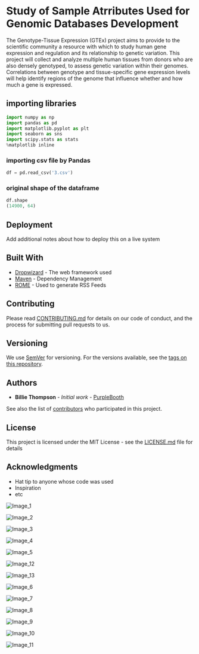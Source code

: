 # Study of Sample Atrributes Used for Genomic Databases Development

The Genotype-Tissue Expression (GTEx) project aims to provide to the scientific community a resource with which to study human gene expression and regulation and its relationship to genetic variation. This project will collect and analyze multiple human tissues from donors who are also densely genotyped, to assess genetic variation within their genomes.
Correlations between genotype and tissue-specific gene expression levels will help identify regions of the genome that influence whether and how much a gene is expressed.

## importing libraries

```python
import numpy as np
import pandas as pd
import matplotlib.pyplot as plt
import seaborn as sns
import scipy.stats as stats
%matplotlib inline
```

### importing csv file by Pandas

```python
df = pd.read_csv('3.csv')
```

### original shape of the dataframe
```python
df.shape
(14900, 64)
```



## Deployment

Add additional notes about how to deploy this on a live system

## Built With

* [Dropwizard](http://www.dropwizard.io/1.0.2/docs/) - The web framework used
* [Maven](https://maven.apache.org/) - Dependency Management
* [ROME](https://rometools.github.io/rome/) - Used to generate RSS Feeds

## Contributing

Please read [CONTRIBUTING.md](https://gist.github.com/PurpleBooth/b24679402957c63ec426) for details on our code of conduct, and the process for submitting pull requests to us.

## Versioning

We use [SemVer](http://semver.org/) for versioning. For the versions available, see the [tags on this repository](https://github.com/your/project/tags). 

## Authors

* **Billie Thompson** - *Initial work* - [PurpleBooth](https://github.com/PurpleBooth)

See also the list of [contributors](https://github.com/your/project/contributors) who participated in this project.

## License

This project is licensed under the MIT License - see the [LICENSE.md](LICENSE.md) file for details

## Acknowledgments

* Hat tip to anyone whose code was used
* Inspiration
* etc


![Image_1](/img/capstone-1.png) 

![Image_2](/img/capstone-2.png)

![Image_3](/img/capstone-3.png)

![Image_4](/img/capstone-4.png)

![Image_5](/img/capstone-5.png)

![Image_12](/img/capstone-12.png)

![Image_13](/img/capstone-13.png)

![Image_6](/img/capstone-6.png)

![Image_7](/img/capstone-7.png)

![Image_8](/img/capstone-8.png)

![Image_9](/img/capstone-9.png)

![Image_10](/img/capstone-10.png)

![Image_11](/img/capstone-11.png)
